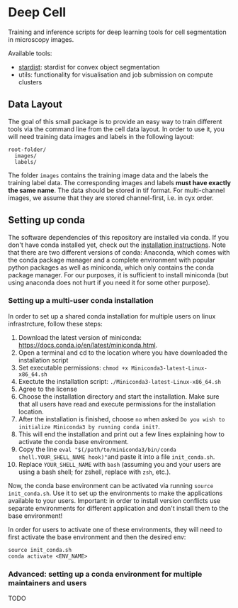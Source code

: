 # Deep Cell

Training and inference scripts for deep learning tools for cell segmentation in microscopy images.

Available tools:
- [stardist](https://github.com/mpicbg-csbd/stardist): stardist for convex object segmentation
- utils: functionality for visualisation and job submission on compute clusters


## Data Layout

The goal of this small package is to provide an easy way to train different tools via the command line from the cell data layout.
In order to use it, you will need training data images and labels in the following layout:
```
root-folder/
  images/
  labels/
```
The folder `images` contains the training image data and the labels the training label data.
The corresponding images and labels **must have exactly the same name**.
The data should be stored in tif format. For multi-channel images, we assume that they are stored channel-first, i.e. in cyx order.


## Setting up conda

The software dependencies of this repository are installed via conda.
If you don't have conda installed yet, check out the [installation instructions](https://docs.conda.io/projects/conda/en/latest/user-guide/install/).
Note that there are two different versions of conda:
Anaconda, which comes with the conda package manager and a complete environment with popular python packages as well as miniconda, which only contains the conda package manager.
For our purposes, it is sufficient to install miniconda (but using anaconda does not hurt if you need it for some other purpose).

### Setting up a multi-user conda installation

In order to set up a shared conda installation  for multiple users on linux infrastrcture, follow these steps:

1. Download the latest version of miniconda: https://docs.conda.io/en/latest/miniconda.html. 
2. Open a terminal and cd to the location where you have downloaded the installation script
3. Set executable permissions: `chmod +x Miniconda3-latest-Linux-x86_64.sh`
4. Exectute the installation script: `./Miniconda3-latest-Linux-x86_64.sh`
5. Agree to the license
6. Choose the installation directory and start the installation. Make sure that all users have read and execute permissions for the installation location.
7. After the installation is finished, choose `no` when asked `Do you wish to initialize Miniconda3 by running conda init?`.
8. This will end the installation and print out a few lines explaining how to activate the conda base environment.
9. Copy the line `eval "$(/path/to/miniconda3/bin/conda shell.YOUR_SHELL_NAME hook)"`and paste it into a file `init_conda.sh`.
10. Replace `YOUR_SHELL_NAME` with `bash` (assuming you and your users are using a bash shell; for zshell, replace with `zsh`, etc.).

Now, the conda base environment can be activated via running `source init_conda.sh`. 
Use it to set up the environments to make the applications available to your users.
Important: in order to install version conflicts use separate environments for different application and don't install them to the base environment!

In order for users to activate one of these environments, they will need to first activate the base environment and then the desired env:
```shell
source init_conda.sh
conda activate <ENV_NAME>
```

### Advanced: setting up a conda environment for multiple maintainers and users

TODO

